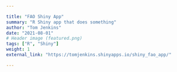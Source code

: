 ```yaml
---

title: "FAO Shiny App"
summary: "R Shiny app that does something"
author: "Tom Jenkins"
date: "2021-08-01"
# Header image (featured.png)
tags: ["R", "Shiny"]
weight: 1
external_link: "https://tomjenkins.shinyapps.io/shiny_fao_app/"

---
```


